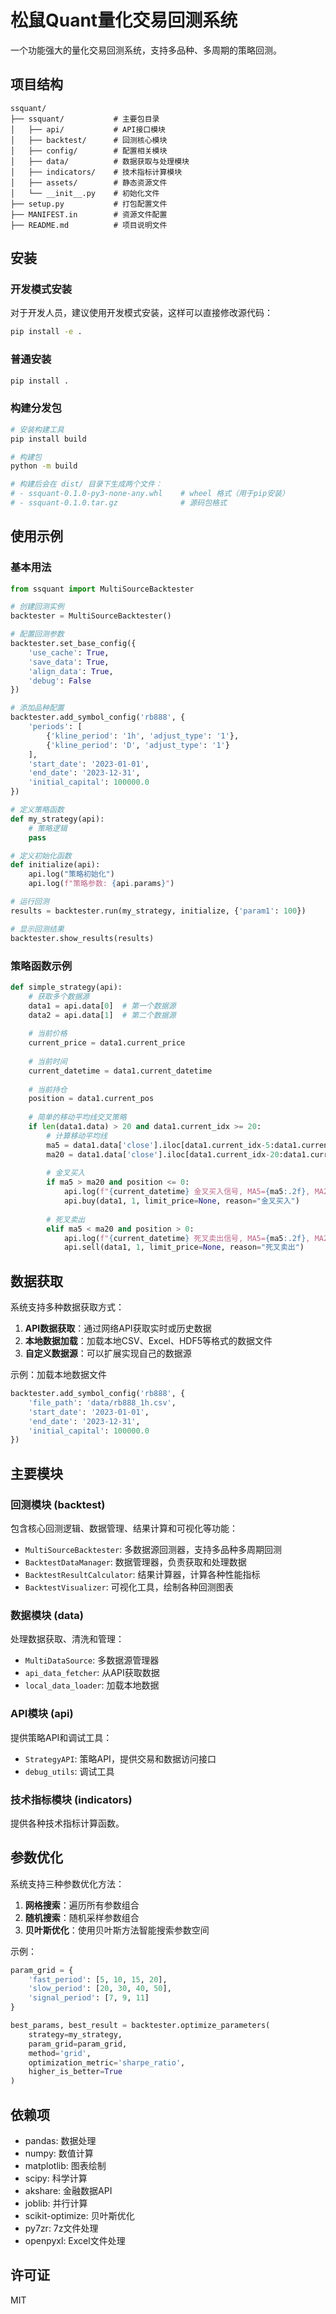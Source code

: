 # 松鼠Quant量化交易回测系统

一个功能强大的量化交易回测系统，支持多品种、多周期的策略回测。

## 项目结构

```
ssquant/
├── ssquant/           # 主要包目录
│   ├── api/           # API接口模块
│   ├── backtest/      # 回测核心模块
│   ├── config/        # 配置相关模块
│   ├── data/          # 数据获取与处理模块
│   ├── indicators/    # 技术指标计算模块
│   ├── assets/        # 静态资源文件
│   └── __init__.py    # 初始化文件
├── setup.py           # 打包配置文件
├── MANIFEST.in        # 资源文件配置
├── README.md          # 项目说明文件
```

## 安装

### 开发模式安装

对于开发人员，建议使用开发模式安装，这样可以直接修改源代码：

```bash
pip install -e .
```

### 普通安装

```bash
pip install .
```

### 构建分发包

```bash
# 安装构建工具
pip install build

# 构建包
python -m build

# 构建后会在 dist/ 目录下生成两个文件：
# - ssquant-0.1.0-py3-none-any.whl    # wheel 格式（用于pip安装）
# - ssquant-0.1.0.tar.gz              # 源码包格式
```

## 使用示例

### 基本用法

```python
from ssquant import MultiSourceBacktester

# 创建回测实例
backtester = MultiSourceBacktester()

# 配置回测参数
backtester.set_base_config({
    'use_cache': True,
    'save_data': True,
    'align_data': True,
    'debug': False
})

# 添加品种配置
backtester.add_symbol_config('rb888', {
    'periods': [
        {'kline_period': '1h', 'adjust_type': '1'},
        {'kline_period': 'D', 'adjust_type': '1'}
    ],
    'start_date': '2023-01-01',
    'end_date': '2023-12-31',
    'initial_capital': 100000.0
})

# 定义策略函数
def my_strategy(api):
    # 策略逻辑
    pass

# 定义初始化函数
def initialize(api):
    api.log("策略初始化")
    api.log(f"策略参数: {api.params}")

# 运行回测
results = backtester.run(my_strategy, initialize, {'param1': 100})

# 显示回测结果
backtester.show_results(results)
```

### 策略函数示例

```python
def simple_strategy(api):
    # 获取多个数据源
    data1 = api.data[0]  # 第一个数据源
    data2 = api.data[1]  # 第二个数据源
    
    # 当前价格
    current_price = data1.current_price
    
    # 当前时间
    current_datetime = data1.current_datetime
    
    # 当前持仓
    position = data1.current_pos
    
    # 简单的移动平均线交叉策略
    if len(data1.data) > 20 and data1.current_idx >= 20:
        # 计算移动平均线
        ma5 = data1.data['close'].iloc[data1.current_idx-5:data1.current_idx].mean()
        ma20 = data1.data['close'].iloc[data1.current_idx-20:data1.current_idx].mean()
        
        # 金叉买入
        if ma5 > ma20 and position <= 0:
            api.log(f"{current_datetime} 金叉买入信号, MA5={ma5:.2f}, MA20={ma20:.2f}")
            api.buy(data1, 1, limit_price=None, reason="金叉买入")
        
        # 死叉卖出
        elif ma5 < ma20 and position > 0:
            api.log(f"{current_datetime} 死叉卖出信号, MA5={ma5:.2f}, MA20={ma20:.2f}")
            api.sell(data1, 1, limit_price=None, reason="死叉卖出")
```

## 数据获取

系统支持多种数据获取方式：

1. **API数据获取**：通过网络API获取实时或历史数据
2. **本地数据加载**：加载本地CSV、Excel、HDF5等格式的数据文件
3. **自定义数据源**：可以扩展实现自己的数据源

示例：加载本地数据文件

```python
backtester.add_symbol_config('rb888', {
    'file_path': 'data/rb888_1h.csv',
    'start_date': '2023-01-01',
    'end_date': '2023-12-31',
    'initial_capital': 100000.0
})
```

## 主要模块

### 回测模块 (backtest)

包含核心回测逻辑、数据管理、结果计算和可视化等功能：

- `MultiSourceBacktester`: 多数据源回测器，支持多品种多周期回测
- `BacktestDataManager`: 数据管理器，负责获取和处理数据
- `BacktestResultCalculator`: 结果计算器，计算各种性能指标
- `BacktestVisualizer`: 可视化工具，绘制各种回测图表

### 数据模块 (data)

处理数据获取、清洗和管理：

- `MultiDataSource`: 多数据源管理器
- `api_data_fetcher`: 从API获取数据
- `local_data_loader`: 加载本地数据

### API模块 (api)

提供策略API和调试工具：

- `StrategyAPI`: 策略API，提供交易和数据访问接口
- `debug_utils`: 调试工具

### 技术指标模块 (indicators)

提供各种技术指标计算函数。

## 参数优化

系统支持三种参数优化方法：

1. **网格搜索**：遍历所有参数组合
2. **随机搜索**：随机采样参数组合
3. **贝叶斯优化**：使用贝叶斯方法智能搜索参数空间

示例：

```python
param_grid = {
    'fast_period': [5, 10, 15, 20],
    'slow_period': [20, 30, 40, 50],
    'signal_period': [7, 9, 11]
}

best_params, best_result = backtester.optimize_parameters(
    strategy=my_strategy,
    param_grid=param_grid,
    method='grid',
    optimization_metric='sharpe_ratio',
    higher_is_better=True
)
```

## 依赖项

- pandas: 数据处理
- numpy: 数值计算
- matplotlib: 图表绘制
- scipy: 科学计算
- akshare: 金融数据API
- joblib: 并行计算
- scikit-optimize: 贝叶斯优化
- py7zr: 7z文件处理
- openpyxl: Excel文件处理

## 许可证

MIT 